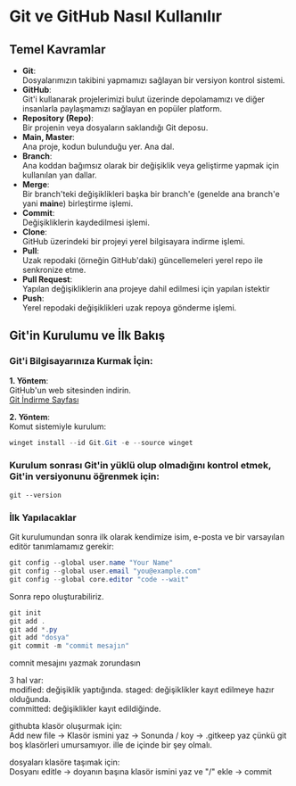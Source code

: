 # Git ve GitHub Nasıl Kullanılır

## Temel Kavramlar
- **Git**:  
  Dosyalarımızın takibini yapmamızı sağlayan bir versiyon kontrol sistemi.  
- **GitHub**:  
  Git'i kullanarak projelerimizi bulut üzerinde depolamamızı ve diğer insanlarla paylaşmamızı sağlayan en popüler platform.  
- **Repository (Repo)**:  
  Bir projenin veya dosyaların saklandığı Git deposu.  
- **Main, Master**:  
  Ana proje, kodun bulunduğu yer. Ana dal.
- **Branch**:  
  Ana koddan bağımsız olarak bir değişiklik veya geliştirme yapmak için kullanılan yan dallar.  
- **Merge**:  
  Bir branch'teki değişiklikleri başka bir branch'e (genelde ana branch'e yani **main**e) birleştirme işlemi.
- **Commit**:  
  Değişikliklerin kaydedilmesi işlemi. 
- **Clone**:  
  GitHub üzerindeki bir projeyi yerel bilgisayara indirme işlemi.  
- **Pull**:  
  Uzak repodaki (örneğin GitHub'daki) güncellemeleri yerel repo ile senkronize etme.
- **Pull Request**:  
  Yapılan değişikliklerin ana projeye dahil edilmesi için yapılan istektir
- **Push**:  
  Yerel repodaki değişiklikleri uzak repoya gönderme işlemi.  



## Git'in Kurulumu ve İlk Bakış

### Git'i Bilgisayarınıza Kurmak İçin:
**1. Yöntem**:  
GitHub'un web sitesinden indirin.  
[Git İndirme Sayfası](https://git-scm.com/)  

**2. Yöntem**:  
Komut sistemiyle kurulum:  
```powershell
winget install --id Git.Git -e --source winget
```

### Kurulum sonrası Git'in yüklü olup olmadığını kontrol etmek, Git'in versiyonunu öğrenmek için:
```
git --version
```

### İlk Yapılacaklar
Git kurulumundan sonra ilk olarak kendimize isim, e-posta ve bir varsayılan editör tanımlamamız gerekir:
```powershell
git config --global user.name "Your Name"
git config --global user.email "you@example.com"
git config --global core.editor "code --wait"
```

Sonra repo oluşturabiliriz.
```powershell
git init   
git add . 
git add *.py   
git add "dosya"  
git commit -m "commit mesajın" 
``` 
comnit mesajını yazmak zorundasın

3 hal var:    
modified: değişiklik yaptığında. 
staged: değişiklikler kayıt edilmeye hazır olduğunda.  
committed: değişiklikler kayıt edildiğinde.  


githubta klasör oluşurmak için:  
Add new file -> Klasör ismini yaz -> Sonunda / koy -> .gitkeep yaz çünkü git boş klasörleri umursamıyor. ille de içinde bir şey olmalı.

dosyaları klasöre taşımak için:  
Dosyanı editle -> doyanın başına klasör ismini yaz ve "/" ekle -> commit
